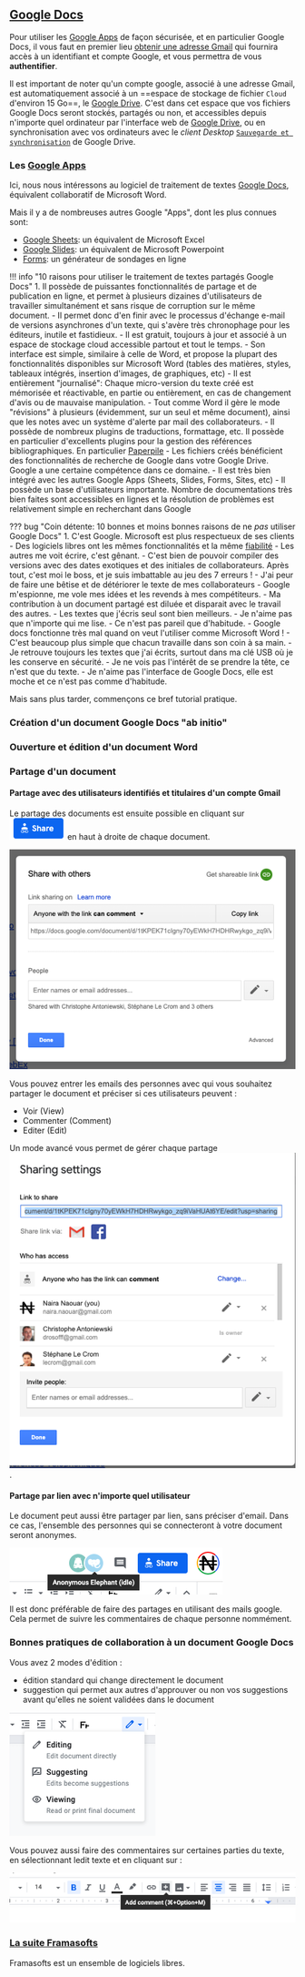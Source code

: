 ## [Google Docs](https://gsuite.google.com/products/docs)

Pour utiliser les [Google Apps](https://gsuite.google.com/features/) de façon sécurisée,
et en particulier Google Docs, il vous
faut en premier lieu [obtenir une adresse Gmail](https://accounts.google.com/) qui
fournira accès à un
identifiant et compte Google, et vous permettra de vous **authentifier**.

Il est important de noter qu'un compte google, associé à une adresse Gmail, est automatiquement
associé à un ==espace de stockage de fichier  `Cloud` d'environ 15 Go==, le
[Google Drive](https://www.google.com/intl/fr_ALL/drive/).
C'est dans cet espace que vos fichiers Google Docs seront stockés, partagés ou non, et accessibles depuis
n'importe quel ordinateur par l'interface web de [Google Drive](https://drive.google.com/),
ou en synchronisation avec vos ordinateurs avec le *client Desktop* [`Sauvegarde et
synchronisation`](https://www.google.com/intl/fr_ALL/drive/download/backup-and-sync/)
de Google Drive.

### Les [Google Apps](https://gsuite.google.com/features/)

Ici, nous nous intéressons au logiciel de traitement de textes
[Google Docs](https://gsuite.google.com/products/docs/), équivalent collaboratif de Microsoft Word.

Mais il y a de nombreuses autres Google "Apps", dont les plus connues sont:

- [Google Sheets](https://gsuite.google.com/products/sheets/): un équivalent de Microsoft Excel
- [Google Slides](https://gsuite.google.com/products/slides/): un équivalent de Microsoft Powerpoint
- [Forms](https://gsuite.google.com/products/forms/): un générateur de sondages en ligne


!!! info "10 raisons pour utiliser le traitement de textes partagés Google Docs"
    1. Il possède de puissantes fonctionnalités de partage et de publication en ligne, et permet
    à plusieurs dizaines d'utilisateurs de travailler simultanément et sans risque de
    corruption sur le même document.
    - Il permet donc d'en finir avec le processus d'échange e-mail de versions
    asynchrones d'un texte, qui s'avère très chronophage pour les éditeurs, inutile et fastidieux.
    - Il est gratuit, toujours à jour et associé à un espace de stockage cloud accessible partout et tout le temps.
    - Son interface est simple, similaire à celle de Word, et propose la plupart des fonctionnalités
    disponibles sur Microsoft Word (tables des matières, styles, tableaux intégrés, insertion d'images,
    de graphiques, etc)
    - Il est entièrement "journalisé": Chaque micro-version du texte créé est mémorisée et
    réactivable, en partie ou entièrement, en cas de changement d'avis ou de mauvaise manipulation.
    - Tout comme Word il gère le mode "révisions" à plusieurs (évidemment, sur un seul et même document),
    ainsi que les notes avec un système d'alerte par mail des collaborateurs.
    - Il possède de nombreux plugins de traductions, formattage, etc. Il possède en particulier
    d'excellents plugins pour la gestion des références bibliographiques. En particulier
    [Paperpile](https://paperpile.com/welcome)
    - Les fichiers créés bénéficient des fonctionnalités de recherche de Google dans votre Google Drive.
    Google a une certaine compétence dans ce domaine.
    - Il est très bien intégré avec les autres Google Apps (Sheets, Slides, Forms, Sites, etc)
    - Il possède un base d'utilisateurs importante. Nombre de documentations très bien faites
    sont accessibles en lignes et la résolution de problèmes est relativement simple en
    recherchant dans Google 

??? bug "Coin détente: 10 bonnes et moins bonnes raisons de ne *pas* utiliser Google Docs"
    1. C'est Google. Microsoft est plus respectueux de ses clients
    - Des logiciels libres ont les mêmes fonctionnalités et la même [fiabilité](https://framapad.org/fr/)
    - Les autres me voit écrire, c'est gênant.
    - C'est bien de pouvoir compiler des versions avec des dates exotiques et des initiales de collaborateurs.
    Après tout, c'est moi le boss, et je suis imbattable au jeu des 7 erreurs !
    - J'ai peur de faire une bêtise et de détériorer le texte de mes collaborateurs
    - Google m'espionne, me vole mes idées et les revends à mes compétiteurs.
    - Ma contribution à un document partagé est diluée et disparait avec le travail des autres.
    - Les textes que j'écris seul sont bien meilleurs.
    - Je n'aime pas que n'importe qui me lise.
    - Ce n'est pas pareil que d'habitude.
    - Google docs fonctionne très mal quand on veut l'utiliser comme Microsoft Word !
    - C'est beaucoup plus simple que chacun travaille dans son coin à sa main.
    - Je retrouve toujours les textes que j'ai écrits, surtout dans ma clé USB où je les conserve
    en sécurité.
    - Je ne vois pas l'intérêt de se prendre la tête, ce n'est que du texte.
    - Je n'aime pas l'interface de Google Docs, elle est moche et ce n'est pas comme d'habitude.

Mais sans plus tarder, commençons ce bref tutorial pratique.

### Création d'un document Google Docs "ab initio"

### Ouverture et édition d'un document Word

### Partage d'un document

#### Partage avec des utilisateurs identifiés et titulaires d'un compte Gmail

Le partage des documents est ensuite possible en cliquant sur ![Share](../images/share_button.png) en haut à droite de chaque document.

![Share](../images/share_menu.png) 


Vous pouvez entrer les emails des personnes avec qui vous souhaitez partager le document et préciser si ces utilisateurs peuvent :
* Voir (View) 
* Commenter (Comment)
* Editer (Edit)


Un mode avancé vous permet de gérer chaque partage ![individuellement](../images/share_advanced.png).


#### Partage par lien avec n'importe quel utilisateur
Le document peut aussi être partager par lien, sans préciser d'email.
Dans ce cas, l'ensemble des personnes qui se connecteront à votre document seront anonymes.


![anonymes](../images/anonymous.png)


Il est donc préférable de faire des partages en utilisant des mails google. Cela permet de suivre les commentaires de chaque personne nommément.

### Bonnes pratiques de collaboration à un document Google Docs

Vous avez 2 modes d'édition : 
* édition standard qui change directement le document
* suggestion qui permet aux autres d'approuver ou non vos suggestions avant qu'elles ne soient validées dans le document

![editing_mode](../images/editing_mode.png)

Vous pouvez aussi faire des commentaires sur certaines parties du texte, en sélectionnant ledit texte et en cliquant sur :

![comment](../images/add_comment.png)



### [La suite Framasofts](https://framasoft.org/fr/)

Framasofts est un ensemble de logiciels libres.



